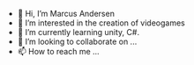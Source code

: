 - 👋 Hi, I’m Marcus Andersen
- 👀 I’m interested in the creation of videogames
- 🌱 I’m currently learning unity, C#.
- 💞️ I’m looking to collaborate on ...
- 📫 How to reach me ...

<!---
MarcusAndersenDk/MarcusAndersenDk is a ✨ special ✨ repository because its `README.md` (this file) appears on your GitHub profile.
You can click the Preview link to take a look at your changes.
--->

